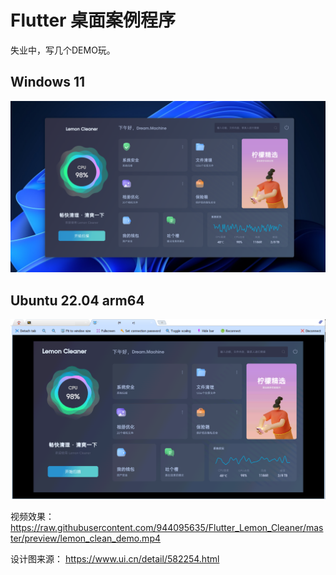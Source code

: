# Flutter 桌面案例程序

失业中，写几个DEMO玩。

## Windows 11

<img src="https://raw.githubusercontent.com/944095635/Flutter_Lemon_Cleaner/master/preview/lemon_clean.png">

## Ubuntu 22.04 arm64 

<img src="https://raw.githubusercontent.com/944095635/Flutter_Lemon_Cleaner/master/preview/lemon_clean1.png">

视频效果：
https://raw.githubusercontent.com/944095635/Flutter_Lemon_Cleaner/master/preview/lemon_clean_demo.mp4

设计图来源：
https://www.ui.cn/detail/582254.html
